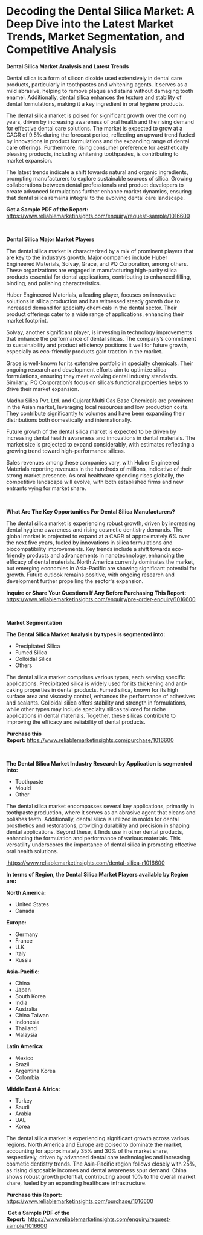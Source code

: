 <p><h1>Decoding the Dental Silica Market: A Deep Dive into the Latest Market Trends, Market Segmentation, and Competitive Analysis</h1></p><p><strong>Dental Silica Market Analysis and Latest Trends</strong></p>
<p><p>Dental silica is a form of silicon dioxide used extensively in dental care products, particularly in toothpastes and whitening agents. It serves as a mild abrasive, helping to remove plaque and stains without damaging tooth enamel. Additionally, dental silica enhances the texture and stability of dental formulations, making it a key ingredient in oral hygiene products.</p><p>The dental silica market is poised for significant growth over the coming years, driven by increasing awareness of oral health and the rising demand for effective dental care solutions. The market is expected to grow at a CAGR of 9.5% during the forecast period, reflecting an upward trend fueled by innovations in product formulations and the expanding range of dental care offerings. Furthermore, rising consumer preference for aesthetically pleasing products, including whitening toothpastes, is contributing to market expansion. </p><p>The latest trends indicate a shift towards natural and organic ingredients, prompting manufacturers to explore sustainable sources of silica. Growing collaborations between dental professionals and product developers to create advanced formulations further enhance market dynamics, ensuring that dental silica remains integral to the evolving dental care landscape.</p></p>
<p><strong>Get a Sample PDF of the Report:&nbsp;</strong> <a href="https://www.reliablemarketinsights.com/enquiry/request-sample/1016600?utm_campaign=3545&utm_medium=2&utm_source=Github&utm_content=ia&utm_term=19042025&utm_id=dental-silica">https://www.reliablemarketinsights.com/enquiry/request-sample/1016600</a></p>
<p>&nbsp;</p>
<p><strong>Dental Silica Major Market Players</strong></p>
<p><p>The dental silica market is characterized by a mix of prominent players that are key to the industry’s growth. Major companies include Huber Engineered Materials, Solvay, Grace, and PQ Corporation, among others. These organizations are engaged in manufacturing high-purity silica products essential for dental applications, contributing to enhanced filling, binding, and polishing characteristics.</p><p>Huber Engineered Materials, a leading player, focuses on innovative solutions in silica production and has witnessed steady growth due to increased demand for specialty chemicals in the dental sector. Their product offerings cater to a wide range of applications, enhancing their market footprint.</p><p>Solvay, another significant player, is investing in technology improvements that enhance the performance of dental silicas. The company’s commitment to sustainability and product efficiency positions it well for future growth, especially as eco-friendly products gain traction in the market.</p><p>Grace is well-known for its extensive portfolio in specialty chemicals. Their ongoing research and development efforts aim to optimize silica formulations, ensuring they meet evolving dental industry standards. Similarly, PQ Corporation’s focus on silica’s functional properties helps to drive their market expansion.</p><p>Madhu Silica Pvt. Ltd. and Gujarat Multi Gas Base Chemicals are prominent in the Asian market, leveraging local resources and low production costs. They contribute significantly to volumes and have been expanding their distributions both domestically and internationally.</p><p>Future growth of the dental silica market is expected to be driven by increasing dental health awareness and innovations in dental materials. The market size is projected to expand considerably, with estimates reflecting a growing trend toward high-performance silicas.</p><p>Sales revenues among these companies vary, with Huber Engineered Materials reporting revenues in the hundreds of millions, indicative of their strong market presence. As oral healthcare spending rises globally, the competitive landscape will evolve, with both established firms and new entrants vying for market share.</p></p>
<p>&nbsp;</p>
<p><strong>What Are The Key Opportunities For Dental Silica Manufacturers?</strong></p>
<p><p>The dental silica market is experiencing robust growth, driven by increasing dental hygiene awareness and rising cosmetic dentistry demands. The global market is projected to expand at a CAGR of approximately 6% over the next five years, fueled by innovations in silica formulations and biocompatibility improvements. Key trends include a shift towards eco-friendly products and advancements in nanotechnology, enhancing the efficacy of dental materials. North America currently dominates the market, but emerging economies in Asia-Pacific are showing significant potential for growth. Future outlook remains positive, with ongoing research and development further propelling the sector's expansion.</p></p>
<p><strong>Inquire or Share Your Questions If Any Before Purchasing This Report:</strong> <a href="https://www.reliablemarketinsights.com/enquiry/pre-order-enquiry/1016600?utm_campaign=3545&utm_medium=2&utm_source=Github&utm_content=ia&utm_term=19042025&utm_id=dental-silica">https://www.reliablemarketinsights.com/enquiry/pre-order-enquiry/1016600</a></p>
<p>&nbsp;</p>
<p><strong>Market Segmentation</strong></p>
<p><strong>The Dental Silica Market Analysis by types is segmented into:</strong></p>
<p><ul><li>Precipitated Silica</li><li>Fumed Silica</li><li>Colloidal Silica</li><li>Others</li></ul></p>
<p><p>The dental silica market comprises various types, each serving specific applications. Precipitated silica is widely used for its thickening and anti-caking properties in dental products. Fumed silica, known for its high surface area and viscosity control, enhances the performance of adhesives and sealants. Colloidal silica offers stability and strength in formulations, while other types may include specialty silicas tailored for niche applications in dental materials. Together, these silicas contribute to improving the efficacy and reliability of dental products.</p></p>
<p><strong>Purchase this Report:&nbsp;</strong><a href="https://www.reliablemarketinsights.com/purchase/1016600?utm_campaign=3545&utm_medium=2&utm_source=Github&utm_content=ia&utm_term=19042025&utm_id=dental-silica">https://www.reliablemarketinsights.com/purchase/1016600</a></p>
<p>&nbsp;</p>
<p><strong>The Dental Silica Market Industry Research by Application is segmented into:</strong></p>
<p><ul><li>Toothpaste</li><li>Mould</li><li>Other</li></ul></p>
<p><p>The dental silica market encompasses several key applications, primarily in toothpaste production, where it serves as an abrasive agent that cleans and polishes teeth. Additionally, dental silica is utilized in molds for dental prosthetics and restorations, providing durability and precision in shaping dental applications. Beyond these, it finds use in other dental products, enhancing the formulation and performance of various materials. This versatility underscores the importance of dental silica in promoting effective oral health solutions.</p></p>
<p><a href="https://www.reliablemarketinsights.com/dental-silica-r1016600?utm_campaign=3545&utm_medium=2&utm_source=Github&utm_content=ia&utm_term=19042025&utm_id=dental-silica">&nbsp;https://www.reliablemarketinsights.com/dental-silica-r1016600</a></p>
<p><strong>In terms of Region, the Dental Silica Market Players available by Region are:</strong></p>
<p>
    <p> <strong> North America: </strong>
        <ul>
            <li>United States</li>
            <li>Canada</li>
        </ul>
        </p> 
    <p> <strong> Europe: </strong>
        <ul>
            <li>Germany</li>
            <li>France</li>
            <li>U.K.</li>
            <li>Italy</li>
            <li>Russia</li>
        </ul>
        </p> 
    <p> <strong> Asia-Pacific: </strong>
        <ul>
            <li>China</li>
            <li>Japan</li>
            <li>South Korea</li>
            <li>India</li>
            <li>Australia</li>
            <li>China Taiwan</li>
            <li>Indonesia</li>
            <li>Thailand</li>
            <li>Malaysia</li>
        </ul>
        </p> 
    <p> <strong> Latin America: </strong>
        <ul>
            <li>Mexico</li>
            <li>Brazil</li>
            <li>Argentina Korea</li>
            <li>Colombia</li>
        </ul>
        </p> 
    <p> <strong> Middle East & Africa: </strong>
        <ul>
            <li>Turkey</li>
            <li>Saudi</li>
            <li>Arabia</li>
            <li>UAE</li>
            <li>Korea</li>
        </ul>
    </p>
    </p>
<p><p>The dental silica market is experiencing significant growth across various regions. North America and Europe are poised to dominate the market, accounting for approximately 35% and 30% of the market share, respectively, driven by advanced dental care technologies and increasing cosmetic dentistry trends. The Asia-Pacific region follows closely with 25%, as rising disposable incomes and dental awareness spur demand. China shows robust growth potential, contributing about 10% to the overall market share, fueled by an expanding healthcare infrastructure.</p></p>
<p><strong>Purchase this Report: </strong><a href="https://www.reliablemarketinsights.com/purchase/1016600?utm_campaign=3545&utm_medium=2&utm_source=Github&utm_content=ia&utm_term=19042025&utm_id=dental-silica">https://www.reliablemarketinsights.com/purchase/1016600</a></p>
<p>&nbsp;<strong>Get a Sample PDF of the Report:&nbsp;&nbsp;</strong><a href="https://www.reliablemarketinsights.com/enquiry/request-sample/1016600?utm_campaign=3545&utm_medium=2&utm_source=Github&utm_content=ia&utm_term=19042025&utm_id=dental-silica">https://www.reliablemarketinsights.com/enquiry/request-sample/1016600</a></p>
<p><strong></strong></p>
<p><p></p><p></p><p></p></p>